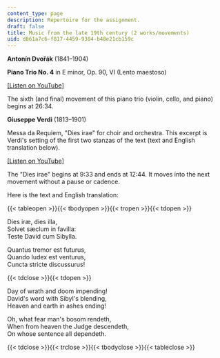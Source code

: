 ```yaml
---
content_type: page
description: Repertoire for the assignment.
draft: false
title: Music from the late 19th century (2 works/movements)
uid: d861a7c6-f817-4459-9384-b48e21cb159c
---
```

**Antonín Dvořák** (1841–1904)

**Piano Trio No. 4** in E minor, Op. 90, VI (Lento maestoso)

[\[Listen on YouTube\]](https://youtu.be/CNVw7-xGGOM?si=VWuOnQu9dYex5eTm&t=1594)

The sixth (and final) movement of this piano trio (violin, cello, and piano) begins at 26:34.

**Giuseppe Verdi** (1813–1901)

Messa da Requiem, "Dies irae" for choir and orchestra. This excerpt is Verdi's setting of the first two stanzas of the text (text and English translation below).

[\[Listen on YouTube\]](https://youtu.be/Nlq9lJRElBk?si=o-DBbfJH-twmpIT5&t=573)

The "Dies irae" begins at 9:33 and ends at 12:44. It moves into the next movement without a pause or cadence.

Here is the text and English translation:

{{< tableopen >}}{{< tbodyopen >}}{{< tropen >}}{{< tdopen >}}

Dies iræ, dies illa,    
Solvet sæclum in favilla:    
Teste David cum Sibylla.

Quantus tremor est futurus,    
Quando Iudex est venturus,    
Cuncta stricte discussurus!

{{< tdclose >}}{{< tdopen >}}

Day of wrath and doom impending!    
David's word with Sibyl's blending,    
Heaven and earth in ashes ending! 

Oh, what fear man's bosom rendeth,    
When from heaven the Judge descendeth,    
On whose sentence all dependeth. 

{{< tdclose >}}{{< trclose >}}{{< tbodyclose >}}{{< tableclose >}}